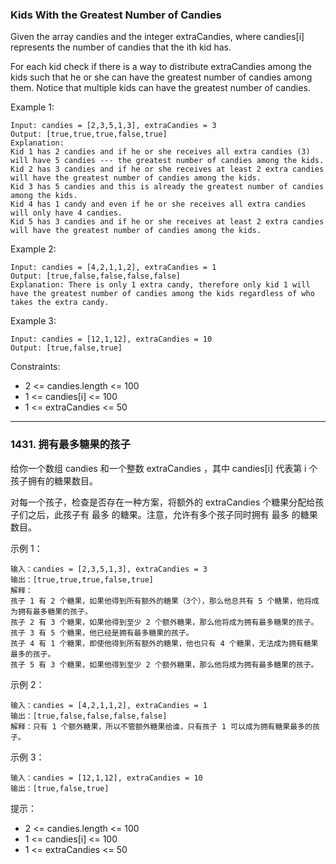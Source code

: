 ### Kids With the Greatest Number of Candies
Given the array candies and the integer extraCandies, where candies[i] represents the number of candies that the ith kid has.

For each kid check if there is a way to distribute extraCandies among the kids such that he or she can have the greatest number of candies among them. Notice that multiple kids can have the greatest number of candies.



Example 1:

	Input: candies = [2,3,5,1,3], extraCandies = 3
	Output: [true,true,true,false,true]
	Explanation:
	Kid 1 has 2 candies and if he or she receives all extra candies (3) will have 5 candies --- the greatest number of candies among the kids.
	Kid 2 has 3 candies and if he or she receives at least 2 extra candies will have the greatest number of candies among the kids.
	Kid 3 has 5 candies and this is already the greatest number of candies among the kids.
	Kid 4 has 1 candy and even if he or she receives all extra candies will only have 4 candies.
	Kid 5 has 3 candies and if he or she receives at least 2 extra candies will have the greatest number of candies among the kids.

Example 2:

	Input: candies = [4,2,1,1,2], extraCandies = 1
	Output: [true,false,false,false,false]
	Explanation: There is only 1 extra candy, therefore only kid 1 will have the greatest number of candies among the kids regardless of who takes the extra candy.

Example 3:

	Input: candies = [12,1,12], extraCandies = 10
	Output: [true,false,true]



Constraints:

* 2 <= candies.length <= 100
* 1 <= candies[i] <= 100
* 1 <= extraCandies <= 50

----

### 1431. 拥有最多糖果的孩子
给你一个数组 candies 和一个整数 extraCandies ，其中 candies[i] 代表第 i 个孩子拥有的糖果数目。

对每一个孩子，检查是否存在一种方案，将额外的 extraCandies 个糖果分配给孩子们之后，此孩子有 最多 的糖果。注意，允许有多个孩子同时拥有 最多 的糖果数目。



示例 1：

	输入：candies = [2,3,5,1,3], extraCandies = 3
	输出：[true,true,true,false,true]
	解释：
	孩子 1 有 2 个糖果，如果他得到所有额外的糖果（3个），那么他总共有 5 个糖果，他将成为拥有最多糖果的孩子。
	孩子 2 有 3 个糖果，如果他得到至少 2 个额外糖果，那么他将成为拥有最多糖果的孩子。
	孩子 3 有 5 个糖果，他已经是拥有最多糖果的孩子。
	孩子 4 有 1 个糖果，即使他得到所有额外的糖果，他也只有 4 个糖果，无法成为拥有糖果最多的孩子。
	孩子 5 有 3 个糖果，如果他得到至少 2 个额外糖果，那么他将成为拥有最多糖果的孩子。

示例 2：

	输入：candies = [4,2,1,1,2], extraCandies = 1
	输出：[true,false,false,false,false]
	解释：只有 1 个额外糖果，所以不管额外糖果给谁，只有孩子 1 可以成为拥有糖果最多的孩子。

示例 3：

	输入：candies = [12,1,12], extraCandies = 10
	输出：[true,false,true]

提示：

* 2 <= candies.length <= 100
* 1 <= candies[i] <= 100
* 1 <= extraCandies <= 50

